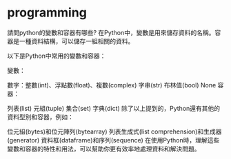 # programming
請問python的變數和容器有哪些?
在Python中，變數是用來儲存資料的名稱。容器是一種資料結構，可以儲存一組相關的資料。

以下是Python中常用的變數和容器：

變數：

數字：整數(int)、浮點數(float)、複數(complex)
字串(str)
布林值(bool)
None
容器：

列表(list)
元組(tuple)
集合(set)
字典(dict)
除了以上提到的，Python還有其他的資料型別和容器，例如：

位元組(bytes)和位元陣列(bytearray)
列表生成式(list comprehension)和生成器(generator)
資料框(dataframe)和序列(sequence)
在使用Python時，理解這些變數和容器的特性和用法，可以幫助你更有效率地處理資料和解決問題。
